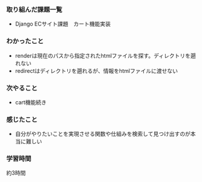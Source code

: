 ### 取り組んだ課題一覧
* Django ECサイト課題　カート機能実装

### わかったこと
* renderは現在のパスから指定されたhtmlファイルを探す。ディレクトリを遡れない
* redirectはディレクトリを遡れるが、情報をhtmlファイルに渡せない

### 次やること
* cart機能続き

### 感じたこと
* 自分がやりたいことを実現させる関数や仕組みを検索して見つけ出すのが本当に難しい

### 学習時間
約3時間